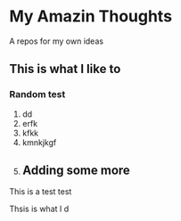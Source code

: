# My Amazin Thoughts
A repos for my own ideas 
## This is what I like to
### Random test
1. dd
2. erfk
3. kfkk
4. kmnkjkgf
5. ## Adding some more
 This is a test test

 Thsis is what I d